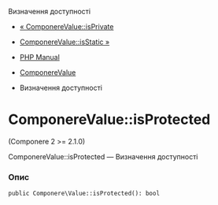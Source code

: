 Визначення доступності

-   [« ComponereValue::isPrivate](componere-value.isprivate.html)
    
-   [ComponereValue::isStatic »](componere-value.isstatic.html)
    
-   [PHP Manual](index.md)
    
-   [ComponereValue](class.componere-value.html)
    
-   Визначення доступності
    

# ComponereValue::isProtected

(Componere 2 >= 2.1.0)

ComponereValue::isProtected — Визначення доступності

### Опис

```methodsynopsis
public Componere\Value::isProtected(): bool
```